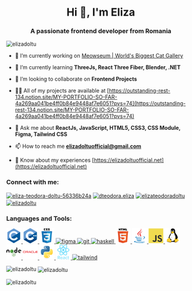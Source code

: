 <h1 align="center">Hi 👋, I'm Eliza</h1>
<h3 align="center">A passionate frontend developer from Romania</h3>

<p align="left"> <img src="https://komarev.com/ghpvc/?username=elizadoltu&label=Profile%20views&color=0e75b6&style=flat" alt="elizadoltu" /> </p>

- 🔭 I’m currently working on [Meowseum | World's Biggest Cat Gallery](https://github.com/elizadoltu/meowseum)

- 🌱 I’m currently learning **ThreeJs, React Three Fiber, Blender, .NET**

- 👯 I’m looking to collaborate on **Frontend Projects**

- 👨‍💻 All of my projects are available at [https://outstanding-rest-134.notion.site/MY-PORTFOLIO-SO-FAR-4a269aa041be4ff0b84e9448af7e6051?pvs=74](https://outstanding-rest-134.notion.site/MY-PORTFOLIO-SO-FAR-4a269aa041be4ff0b84e9448af7e6051?pvs=74)

- 💬 Ask me about **ReactJs, JavaScript, HTML5, CSS3, CSS Module, Figma, Tailwind CSS**

- 📫 How to reach me **elizadoltuofficial@gmail.com**

- 📄 Know about my experiences [https://elizadoltuofficial.net](https://elizadoltuofficial.net)

<h3 align="left">Connect with me:</h3>
<p align="left">
<a href="https://linkedin.com/in/eliza-teodora-doltu-56336b24a" target="blank"><img align="center" src="https://raw.githubusercontent.com/rahuldkjain/github-profile-readme-generator/master/src/images/icons/Social/linked-in-alt.svg" alt="eliza-teodora-doltu-56336b24a" height="30" width="40" /></a>
<a href="https://fb.com/dteodora.eliza" target="blank"><img align="center" src="https://raw.githubusercontent.com/rahuldkjain/github-profile-readme-generator/master/src/images/icons/Social/facebook.svg" alt="dteodora.eliza" height="30" width="40" /></a>
<a href="https://instagram.com/elizateodoradoltu" target="blank"><img align="center" src="https://raw.githubusercontent.com/rahuldkjain/github-profile-readme-generator/master/src/images/icons/Social/instagram.svg" alt="elizateodoradoltu" height="30" width="40" /></a>
<a href="https://www.behance.net/elizadoltu" target="blank"><img align="center" src="https://raw.githubusercontent.com/rahuldkjain/github-profile-readme-generator/master/src/images/icons/Social/behance.svg" alt="elizadoltu" height="30" width="40" /></a>
</p>

<h3 align="left">Languages and Tools:</h3>
<p align="left"> <a href="https://www.cprogramming.com/" target="_blank" rel="noreferrer"> <img src="https://raw.githubusercontent.com/devicons/devicon/master/icons/c/c-original.svg" alt="c" width="40" height="40"/> </a> <a href="https://www.w3schools.com/cpp/" target="_blank" rel="noreferrer"> <img src="https://raw.githubusercontent.com/devicons/devicon/master/icons/cplusplus/cplusplus-original.svg" alt="cplusplus" width="40" height="40"/> </a> <a href="https://www.w3schools.com/css/" target="_blank" rel="noreferrer"> <img src="https://raw.githubusercontent.com/devicons/devicon/master/icons/css3/css3-original-wordmark.svg" alt="css3" width="40" height="40"/> </a> <a href="https://www.figma.com/" target="_blank" rel="noreferrer"> <img src="https://www.vectorlogo.zone/logos/figma/figma-icon.svg" alt="figma" width="40" height="40"/> </a> <a href="https://git-scm.com/" target="_blank" rel="noreferrer"> <img src="https://www.vectorlogo.zone/logos/git-scm/git-scm-icon.svg" alt="git" width="40" height="40"/> </a> <a href="https://www.haskell.org/" target="_blank" rel="noreferrer"> <img src="https://upload.wikimedia.org/wikipedia/commons/1/1c/Haskell-Logo.svg" alt="haskell" width="40" height="40"/> </a> <a href="https://www.w3.org/html/" target="_blank" rel="noreferrer"> <img src="https://raw.githubusercontent.com/devicons/devicon/master/icons/html5/html5-original-wordmark.svg" alt="html5" width="40" height="40"/> </a> <a href="https://www.java.com" target="_blank" rel="noreferrer"> <img src="https://raw.githubusercontent.com/devicons/devicon/master/icons/java/java-original.svg" alt="java" width="40" height="40"/> </a> <a href="https://developer.mozilla.org/en-US/docs/Web/JavaScript" target="_blank" rel="noreferrer"> <img src="https://raw.githubusercontent.com/devicons/devicon/master/icons/javascript/javascript-original.svg" alt="javascript" width="40" height="40"/> </a> <a href="https://www.linux.org/" target="_blank" rel="noreferrer"> <img src="https://raw.githubusercontent.com/devicons/devicon/master/icons/linux/linux-original.svg" alt="linux" width="40" height="40"/> </a> <a href="https://nodejs.org" target="_blank" rel="noreferrer"> <img src="https://raw.githubusercontent.com/devicons/devicon/master/icons/nodejs/nodejs-original-wordmark.svg" alt="nodejs" width="40" height="40"/> </a> <a href="https://www.oracle.com/" target="_blank" rel="noreferrer"> <img src="https://raw.githubusercontent.com/devicons/devicon/master/icons/oracle/oracle-original.svg" alt="oracle" width="40" height="40"/> </a> <a href="https://www.python.org" target="_blank" rel="noreferrer"> <img src="https://raw.githubusercontent.com/devicons/devicon/master/icons/python/python-original.svg" alt="python" width="40" height="40"/> </a> <a href="https://reactjs.org/" target="_blank" rel="noreferrer"> <img src="https://raw.githubusercontent.com/devicons/devicon/master/icons/react/react-original-wordmark.svg" alt="react" width="40" height="40"/> </a> <a href="https://tailwindcss.com/" target="_blank" rel="noreferrer"> <img src="https://www.vectorlogo.zone/logos/tailwindcss/tailwindcss-icon.svg" alt="tailwind" width="40" height="40"/> </a> </p>

<p><img align="left" src="https://github-readme-stats.vercel.app/api/top-langs?username=elizadoltu&show_icons=true&locale=en&layout=compact" alt="elizadoltu" /></p>

<p>&nbsp;<img align="center" src="https://github-readme-stats.vercel.app/api?username=elizadoltu&show_icons=true&locale=en" alt="elizadoltu" /></p>

<p><img align="center" src="https://github-readme-streak-stats.herokuapp.com/?user=elizadoltu&" alt="elizadoltu" /></p>
